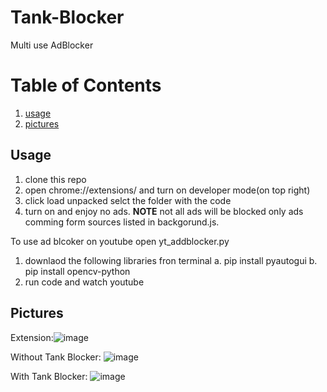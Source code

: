 # Tank-Blocker
Multi use AdBlocker

# Table of Contents

1. [usage](#usage)
2. [pictures](#pictures)
## Usage
1. clone this repo 
2. open chrome://extensions/ and turn on developer mode(on top right)
3. click load unpacked selct the folder with the code
4. turn on and enjoy no ads.
**NOTE** not all ads will be blocked only ads comming form sources listed in backgorund.js.

To use ad blcoker on youtube open yt_addblocker.py
1. downlaod the following libraries fron terminal 
  a. pip install pyautogui
  b. pip install opencv-python
2. run code and watch youtube


## Pictures
Extension:![image](https://user-images.githubusercontent.com/90425309/209993545-a5edf8f2-89bd-46c9-8e47-6856e405a22d.png)

Without Tank Blocker:
![image](https://user-images.githubusercontent.com/90425309/209993198-b2870e00-8257-490e-85df-89d3c8e81d69.png)

With Tank Blocker:
![image](https://user-images.githubusercontent.com/90425309/209993269-4ab3e3b4-6f2b-40a6-b10a-616ae6c30151.png)


